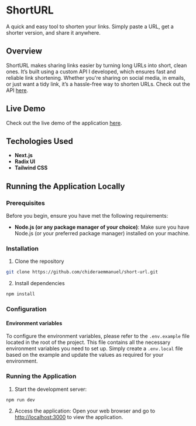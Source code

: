 # ShortURL

A quick and easy tool to shorten your links. Simply paste a URL, get a shorter version, and share it anywhere.

## Overview

ShortURL makes sharing links easier by turning long URLs into short, clean ones. It’s built using a custom API I developed, which ensures fast and reliable link shortening. Whether you're sharing on social media, in emails, or just want a tidy link, it’s a hassle-free way to shorten URLs.
Check out the API [here](https://github.com/chideraemmanuel/mini-url-api).

## Live Demo

Check out the live demo of the application [here](https://sly.vercel.app).

## Techologies Used

- **Next.js**
- **Radix UI**
- **Tailwind CSS**

## Running the Application Locally

### Prerequisites

Before you begin, ensure you have met the following requirements:

- **Node.js (or any package manager of your choice)**: Make sure you have Node.js (or your preferred package manager) installed on your machine.

### Installation

1. Clone the repository

```bash
git clone https://github.com/chideraemmanuel/short-url.git
```

2. Install dependencies

```bash
npm install
```

### Configuration

#### Environment variables

To configure the environment variables, please refer to the `.env.example` file located in the root of the project. This file contains all the necessary environment variables you need to set up. Simply create a `.env.local` file based on the example and update the values as required for your environment.

### Running the Application

1. Start the development server:

```bash
npm run dev
```

2. Access the application: Open your web browser and go to [http://localhost:3000](http://localhost:3000) to view the application.
